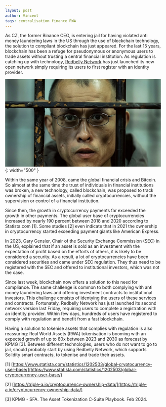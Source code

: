 ```yaml
---
layout: post
author: Vincent
tags: centralisation finance RWA
---
```


As CZ, the former Binance CEO, is entering jail for having violated anti money 
laundering laws in the US through the use of blockchain technology, the solution to
compliant blockchain has just appeared. For the last 15 years, blockchain has been a refuge for 
pseudonymous or anonymous users to trade assets without trusting a central 
financial institution. As regulation is catching up with technology, 
[Redbelly Network](https://redbelly.network) has just launched its new open 
network simply requiring its users to first register with an identity provider.

![CZ is in jail](/img/cz.jpg){: width="500" }

Within the same year of 2008, came the global financial crisis and Bitcoin. 
So almost at the same time the trust of individuals in financial institutions was broken, 
a new technology, called blockchain, was proposed to track ownership of 
financial assets, initially called cryptocurrencies, without the supervision or control of a financial institution.

Since then, the growth in cryptocurrency payments far exceeded the growth in other payments.
The global user base of cryptocurrencies increased by nearly 190 percent between 2018 and 2020 according to 
Statista.com [1]. Some studies [2] even indicate that in 2021 the ownership in cryptocurrency started 
exceeding payment giants like American Express.

In 2023, Gary Gensler, Chair of the Security Exchange Commission (SEC) in the US, explained that if an asset 
is sold as an investment with the expectation of profit based on the efforts of others, it is likely 
to be considered a security. As a result, a lot of cryptocurrencies have been considered securities 
and came under SEC regulation. They thus need to be registered with 
the SEC and offered to institutional investors, which was not the case.

Since last week, blockchain now offers a solution to this need for compliance. The same challenge is common to 
both complying with anti money laundering laws and offering investment contracts to institutional 
investors. This challenge consists of identying the users of these services and contracts. Fortunately, 
Redbelly Network has just launched its second network version last Friday, requiring users to complete a 
registration with an identity provider. Within few days, hundreds of users have registered to comply with 
regulation and benefit from a fast blockchain. 

Having a solution to tokenise assets that complies with regulation is also reassuring:
Real World Assets (RWA) tokenisation is booming with an expected growth of up to 
80x between 2023 and 2030 as forecast by KPMG [3]. Between different technologies, users 
who do not want to go to jail, should probably start by using Redbelly Network, which supports
Solidity smart contracts, to tokenise and trade their assets.

[1] [https://www.statista.com/statistics/1202503/global-cryptocurrency-user-base/](https://www.statista.com/statistics/1202503/global-cryptocurrency-user-base/)

[2] [https://triple-a.io/cryptocurrency-ownership-data/](https://triple-a.io/cryptocurrency-ownership-data/)

[3] KPMG - SFA. The Asset Tokenization C-Suite Playbook. Feb 2024.


